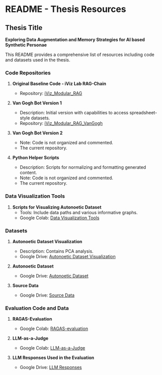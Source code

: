 # README - Thesis Resources

## Thesis Title
**Exploring Data Augmentation and Memory Strategies for AI based Synthetic Personae**

This README provides a comprehensive list of resources including code and datasets used in the thesis.

### Code Repositories

1. **Original Baseline Code - iViz Lab RAG-Chain**
   - Repository: [iViz_Modular_RAG](https://github.com/FarrasArias/iViz_Modular_RAG)

2. **Van Gogh Bot Version 1**
   - Description: Initial version with capabilities to access spreadsheet-style datasets.
   - Repository: [iViz_Modular_RAG_VanGogh](https://github.com/FarrasAriasOrg/iViz_Modular_RAG_VanGogh/)

3. **Van Gogh Bot Version 2**
   - Note: Code is not organized and commented. 
   - The current repository.

4. **Python Helper Scripts**
   - Description: Scripts for normalizing and formatting generated content.
   - Note: Code is not organized and commented. 
   - The current repository.

### Data Visualization Tools

1. **Scripts for Visualizing Autonoetic Dataset**
   - Tools: Include data paths and various informative graphs.
   - Google Colab: [Data Visualization Tools](https://colab.research.google.com/drive/1q7P9Ayl_7o9V9Ot3hmGc443ujP2lPVZa?usp=sharing)

### Datasets

1. **Autonoetic Dataset Visualization**
   - Description: Contains PCA analysis.
   - Google Drive: [Autonoetic Dataset Visualization](https://drive.google.com/file/d/1pArWYX_5t5beH8BbY5UDZDgUsQu4C6_8/view?usp=sharing)

2. **Autonoetic Dataset**
   - Google Drive: [Autonoetic Dataset](https://drive.google.com/file/d/1SqCHPhk3UN4aQfH37V5egXWixLEldOyv/view?usp=sharing)

3. **Source Data**
   - Google Drive: [Source Data](https://drive.google.com/drive/folders/16ji4L6L7mqmJ6_uKQ4tbSoBNS-qxq9Pn?usp=sharing)

### Evaluation Code and Data

1. **RAGAS-Evaluation**
   - Google Colab: [RAGAS-evaluation](https://colab.research.google.com/drive/1a0jXiWLnj6GFJMcImdc7pVVnSoJMFIWn?usp=sharing)

2. **LLM-as-a-Judge**
   - Google Colab: [LLM-as-a-Judge](https://colab.research.google.com/drive/1VCIcleZondc0i-Ggw3RvTFEgwW3mgQzR?usp=sharing)

3. **LLM Responses Used in the Evaluation**
   - Google Drive: [LLM Responses](https://drive.google.com/drive/folders/1nK3TD5c-ELH_uQ75Epw5jFn0UzZfxBam?usp=sharing)
